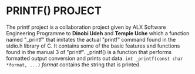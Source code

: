 # PRINTF() PROJECT
The printf project is a collaboration project given by ALX Software Engineering Programme to **Dinobi Udeh** and **Temple Uche** which a function named "_printf" that imitates the actual "printf" command found in the stdio.h library of C. It contains some of the basic features and functions found in the manual 3 of "printf". _printf() is a function that performs formatted output conversion and prints out data.
```` int _printf(const char *format, ...) ````
_format_ contains the string that is printed.
